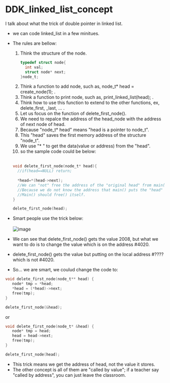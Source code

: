 # DDK_linked_list_concept
I talk about what the trick of double pointer in linked list.

* we can code linked_list in a few minitues.
* The rules are bellow:
  1. Think the structure of the node.
      ```C
      typedef struct node{
        int val;
        struct node* next;
      }node_t;
      ```
  2. Think a function to add node, such as, node_t* head = create_node(1); .
  3. Think a function to print node, such as, print_linked_list(head); .
  4. Think how to use this function to extend to the other functions, ex, delete_first, \_last, ... .
  5. Let us focus on the function of delete_first_node().
  6. We need to repalce the address of the head_node with the address of next node of head.  
  7. Because "node_t* head" means "head is a pointer to node_t".
  8. This "head" saves the first memory address of the structure "node_t". 
  9. We use "* " to get the data(value or address) from the "head".
  10. so the sample code could be below: 
  <br></br>
  ```C
  void delete_first_node(node_t* head){
    //if(head==NULL) return;
    
    *head=*(head->next);
    //We can "not" free the address of the "original head" from main(). 
    //Because we do not know the address that main() puts the "head" on.
    //Main() should free() itself.
  }
  
  delete_first_node(head);
  ```
* Smart people use the trick below:<br>  
![image](https://user-images.githubusercontent.com/67073582/123205707-f86a0480-d4ec-11eb-8286-1bb575cbf1ca.png) <br>

* We can see that delete_first_node() gets the value 2008, but what we want to do is to change the value which is on the address #4020.
* delete_first_node() gets the value but putting on the local address #???? which is not #4020. 

* So... we are smart, we coulud change the code to:
 ```C
 void delete_first_node(node_t** head) {
    node* tmp = *head;
    *head = (*head)->next; 
    free(tmp); 
}

delete_first_node(&head);
```
or
 ```C
 void delete_first_node(node_t* &head) {
    node* tmp = head;
    head = head->next;   
    free(tmp); 
}

delete_first_node(head);
```
* This trick means we get the address of head, not the value it stores.
* The other concept is all of them are "called by value"; if a teacher say "called by address", you can just leave the classroom.


  

